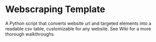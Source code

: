 # Webscraping Template
A Python script that converts website url and targeted elements into a readable csv table, customizable for any website. See Wiki for a more thorough walkthroughs
